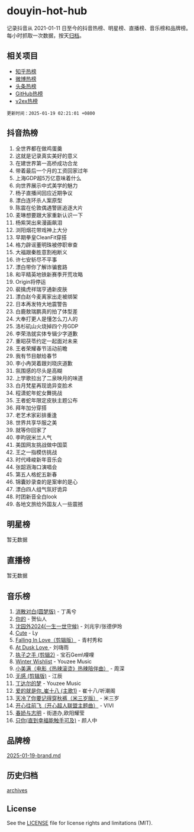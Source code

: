 # douyin-hot-hub

记录抖音从 2021-01-11 日至今的抖音热榜、明星榜、直播榜、音乐榜和品牌榜。每小时抓取一次数据，按天[归档](archives)。

## 相关项目

- [知乎热榜](https://github.com/lonnyzhang423/zhihu-hot-hub)
- [微博热榜](https://github.com/lonnyzhang423/weibo-hot-hub)
- [头条热榜](https://github.com/lonnyzhang423/toutiao-hot-hub)
- [GitHub热榜](https://github.com/lonnyzhang423/github-hot-hub)
- [v2ex热榜](https://github.com/lonnyzhang423/v2ex-hot-hub)


`更新时间：2025-01-19 02:21:01 +0800`

## 抖音热榜

1. 全世界都在做鸡蛋羹
1. 这就是记录真实美好的意义
1. 在建世界第一高桥成功合龙
1. 带着最后一个月的工资回家过年
1. 上海GDP超5万亿意味着什么
1. 向世界展示中式美学的魅力
1. 杨子直播间回应近期争议
1. 漂白连环杀人案原型
1. 陈震在伦敦偶遇警匪追逐大片
1. 麦琳想要跟大家重新认识一下
1. 杨紫哭出来漫画飙泪
1. 浏阳烟花带戏神上大分
1. 早期拳皇CleanFit穿搭
1. 格力辟谣董明珠被停职审查
1. 大福跟秦胜意割袍断义
1. 许七安斩尽不平事
1. 漂白带你了解诈骗套路
1. 和平精英地铁新赛季开荒攻略
1. Origin将停运
1. 裴擒虎祥瑞亨通新皮肤
1. 漂白赵今麦离家出走被绑架
1. 日本再发特大地震警告
1. 白鹿敖瑞鹏真的拍了体型差
1. 大奉打更人是懂怎么刀人的
1. 洛杉矶山火烧掉四个月GDP
1. 李荣浩就实体专辑少字道歉
1. 重昭茯苓约定一起面对未来
1. 王者荣耀春节活动前瞻
1. 我有节目献给春节
1. 李小冉哭着跟刘晓庆道歉
1. 氛围感的尽头是高糊
1. 上学歌拉出了二泉映月的味道
1. 白月梵星再现诡异变脸术
1. 程潇蛇年蛇女舞挑战
1. 王者蛇年限定皮肤主题公布
1. 拜年加分穿搭
1. 老艺术家彩排重逢
1. 世界共享华服之美
1. 就等你回家了
1. 李昀锐米兰人气
1. 美国网友挑战做中国菜
1. 王之一指模仿挑战
1. 时代峰峻新年音乐会
1. 张韶涵海口演唱会
1. 第五人格蛇五新春
1. 锦囊妙录查的是案审的是心
1. 漂白四人组气氛好诡异
1. 时团新音全白look
1. 各地文旅给外国友人一些震撼

## 明星榜

暂无数据

## 直播榜

暂无数据

## 音乐榜

1. [消散对白(圆梦版)](https://sf5-hl-cdn-tos.douyinstatic.com/obj/tos-cn-ve-2774/og4jB5I5IizzoZVAAAzWgBMAsMDWoArfwBOiFs) - 丁禹兮
1. [你的](https://sf5-hl-cdn-tos.douyinstatic.com/obj/tos-cn-ve-2774/oYuIeKf42jB7sEV6B2upMdpYAgfrQWj0FeRegh) - 贺仙人
1. [沈园外2024(一生一世守候)](https://sf5-hl-cdn-tos.douyinstatic.com/obj/tos-cn-ve-2774/oAIYMHGCmKaYKFDd6FZBf9AfMfx1eErAAEJAFH) - 刘兆宇/张德伊玲
1. [Cute](https://sf5-hl-cdn-tos.douyinstatic.com/obj/tos-cn-ve-2774/o4IbIzHWKAAB4wsS5qMBRiiAlEBGTpQRNfFvuo) - Ly
1. [Falling In Love（剪辑版）](https://sf5-hl-cdn-tos.douyinstatic.com/obj/tos-cn-ve-2774/o8ajpA8zzgBPahbBIO8AcKGBLJezFCRd1wfP9f) - 青村秀和
1. [ At Dusk  Love ](https://sf5-hl-cdn-tos.douyinstatic.com/obj/tos-cn-ve-2774/o8CrpCf5CaYgI4ZrtQgMQAFEfuGqNnRSDQAPBc) - 刘嗨雨
1. [执子之手 (剪辑2)](https://sf5-hl-cdn-tos.douyinstatic.com/obj/tos-cn-ve-2774/oUoZLQjCc31XzqsBnBQUNgeKtYPBcgbFDwtfcu) - 宝石Gem\哩哩
1. [Winter Wishlist](https://sf5-hl-cdn-tos.douyinstatic.com/obj/tos-cn-ve-2774/oIIgUOeamCFCVAzxN6MFRLIBlLGpUqQxeeHrLE) - Youzee Music
1. [小美满（电影《热辣滚烫》热辣陪伴曲）](https://sf5-hl-cdn-tos.douyinstatic.com/obj/tos-cn-ve-2774/o0GAn2lSgfZIDUgtevCGDQYnFg4CwnrBaxbTZL) - 周深
1. [无感 (剪辑版)](https://sf5-hl-cdn-tos.douyinstatic.com/obj/tos-cn-ve-2774/o0eIsUzJBDlQaQFC5OFlgbMEZC1TFYBftOBn6p) - 江辰
1. [丁达尔的梦](https://sf5-hl-cdn-tos.douyinstatic.com/obj/tos-cn-ve-2774/oMU3WirUZBVQkAC9ccG5P2IQirziZM2RTInUY) - Youzee Music
1. [爱的就是你_崔十八 (主歌1)](https://sf5-hl-cdn-tos.douyinstatic.com/obj/tos-cn-ve-2774/oI5BO5DhFZ6UTcNCnZaOCBLtZ7WIMQGfgnXf5E) - 崔十八/听潮阁
1. [天冷了你要记得穿秋裤（米三岁版）](https://sf5-hl-cdn-tos.douyinstatic.com/obj/tos-cn-ve-2774/oQlIwVIDWiZ6BQilAorS7MA0AgCkQDvcZAdm1) - 米三岁
1. [开心往前飞（开心超人联盟主题曲）](https://sf5-hl-cdn-tos.douyinstatic.com/obj/tos-cn-ve-2774/9d8fb7c82cf1421fb93a9fe925275e0a) - VIVI
1. [春娇与志明](https://sf5-hl-cdn-tos.douyinstatic.com/obj/tos-cn-ve-2774/e530d8fceb7044b39707d7f9ff54add1) - 街道办,欧阳耀莹
1. [只你(直到幸福能触手可及)](https://sf5-hl-cdn-tos.douyinstatic.com/obj/tos-cn-ve-2774/o0lBkRDzFTeaVSUz3ZZSCBVtZ5DIMQGfgmEAuE) - 颜人中

## 品牌榜

[2025-01-19-brand.md](archives/2025-01-19-brand.md)

## 历史归档

[archives](archives)

## License

See the [LICENSE](LICENSE) file for license rights and limitations (MIT).
